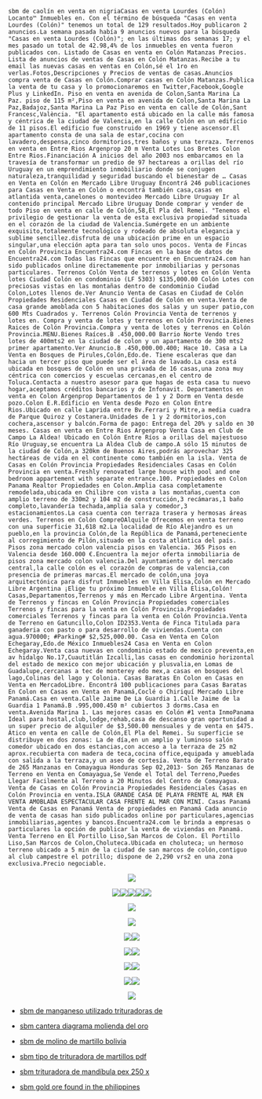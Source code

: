 
```
sbm de caolín en venta en nigriaCasas en venta Lourdes (Colón) Locanto™ Inmuebles en. Con el término de búsqueda "Casas en venta Lourdes (Colón)" tenemos un total de 129 resultados.Hoy publicaron 2 anuncios.La semana pasada había 9 anuncios nuevos para la búsqueda "Casas en venta Lourdes (Colón)"; en las últimas dos semanas 17; y el mes pasado un total de 42.98,4% de los inmuebles en venta fueron publicados con. Listado de Casas en venta en Colón Matanzas Precios. Lista de anuncios de ventas de Casas en Colón Matanzas.Recibe a tu email las nuevas casas en ventas en Colón,sé el 1ro en verlas.Fotos,Descripciones y Precios de ventas de casas.Anuncios compra venta de Casas en Colón.Comprar casas en Colón Matanzas.Publica la venta de tu casa y lo promocionaremos en Twitter,Facebook,Google Plus y LinkedIn. Piso en venta en avenida de Colon,Santa Marina La Paz. piso de 115 m²,Piso en venta en avenida de Colon,Santa Marina La Paz,Badajoz,Santa Marina La Paz Piso en venta en calle de Colón,Sant Francesc,València. "El apartamento está ubicado en la calle más famosa y céntrica de la ciudad de Valencia,en la calle Colón en un edificio de 11 pisos.El edificio fue construido en 1969 y tiene ascensor.El apartamento consta de una sala de estar,cocina con lavadero,despensa,cinco dormitorios,tres baños y una terraza. Terrenos en venta en Entre Rios Argenprop 20 m Venta Lotes Los Bretes Colon Entre Rios.Financiación A inicios del año 2003 nos embarcamos en la travesía de transformar un predio de 97 hectareas a orillas del río Uruguay en un emprendimiento inmobiliario donde se conjugen naturaleza,tranquilidad y seguridad buscando el bienestar de … Casas en Venta en Colón en Mercado Libre Uruguay Encontrá 246 publicaciones para Casas en Venta en Colón o encontrá también casa,casas en atlantida venta,canelones o montevideo Mercado Libre Uruguay Ir al contenido principal Mercado Libre Uruguay Donde comprar y vender de todo Piso en venta en calle de Colón,58,El Pla del Remei. "Tenemos el privilegio de gestionar la venta de esta exclusiva propiedad situada en el corazón de la ciudad de Valencia.Sumérgete en un ambiente exquisito,totalmente tecnológico y rodeado de absoluta elegancia y sublime sencillez.disfruta de una ubicación prime en un espacio singular,una elección apta para tan solo unos pocos. Venta de Fincas en Colón Provincia Encuentra24.com Fincas en la base de datos de Encuentra24.com Todas las Fincas que encuentre en Encuentra24.com han sido publicados online directamemente por inmobiliarias y personas particulares. Terrenos Colón Venta de terrenos y lotes en Colón Venta lotes Ciudad Colón en condominio (LF 5303) $135,000.00 Colón Lotes con preciosas vistas en las montañas dentro de condominio Ciudad Colon,Lotes llenos de.Ver Anuncio Venta de Casas en Ciudad de Colón Propiedades Residenciales Casas en Ciudad de Colón en venta.Venta de casa grande amoblada con 5 habitaciones dos salas y un super patio,con 600 Mts Cuadrados y. Terrenos Colón Provincia Venta de terrenos y lotes en. Compra y venta de lotes y terrenos en Colón Provincia.Bienes Raices de Colón Provincia.Compra y venta de lotes y terrenos en Colón Provincia.MENU.Bienes Raíces.B .450,000.00 Barrio Norte Vendo tres lotes de 400mts2 en la ciudad de colon y un apartamento de 300 mts2 primer apartamento.Ver Anuncio.B .450,000.00.400; Hace 10. Casa a La Venta en Bosques de Pirules,Colón,Edo.de. Tiene escaleras que dan hacia un tercer piso que puede ser el área de lavado.La casa está ubicada en bosques de Colón en una privada de 16 casas,una zona muy céntrica con comercios y escuelas cercanas,en el centro de Toluca.Contacta a nuestro asesor para que hagas de esta casa tu nuevo hogar,aceptamos créditos bancarios y de Infonavit. Departamentos en venta en Colon Argenprop Departamentos de 1 y 2 Dorm en Venta desde pozo.Colon E.R.Edificio en Venta desde Pozo en Colon Entre Rios.Ubicado en calle Laprida entre Bv.Ferrari y Mitre,a media cuadra de Parque Quiroz y Costanera.Unidades de 1 y 2 dormitorios,con cochera,ascensor y balcón.Forma de pago: Entrega del 20% y saldo en 30 meses. Casas en venta en Entre Rios Argenprop Venta Casa en Club de Campo La Aldea! Ubicado en Colón Entre Ríos a orillas del majestuoso Río Uruguay,se encuentra La Aldea Club de campo.A sólo 15 minutos de la ciudad de Colón,a 320km de Buenos Aires,podrás aprovechar 325 hectáreas de vida en el continente como también en la isla. Venta de Casas en Colón Provincia Propiedades Residenciales Casas en Colón Provincia en venta.Freshly renovated large house with pool and one bedroom appartement with separate entrance.100. Propiedades en Colon Panama Realtor Propiedades en Colon.Amplia casa completamente remodelada,ubicada en Chilibre con vista a las montañas,cuenta con amplio terreno de 330m2 y 104 m2 de construcción,3 recámaras,1 baño completo,lavandería techada,amplia sala y comedor,3 estacionamientos.La casa cuenta con terraza trasera y hermosas áreas verdes. Terrenos en Colón CompreOAlquile Ofrecemos en venta terreno con una superficie 31,618 m2.La localidad de Río Alejandro es un pueblo,en la provincia Colón,de la República de Panamá,perteneciente al corregimiento de Pilón,situado en la costa atlántica del país. Pisos zona mercado colon valencia pisos en Valencia. 365 Pisos en Valencia desde 160.000 €.Encuentra la mejor oferta inmobiliaria de pisos zona mercado colon valencia.Del ayuntamiento y del mercado central,la calle colón es el corazón de compras de valencia,con presencia de primeras marcas.El mercado de colón,una joya arquitectónica para disfrut Inmuebles en Villa Elisa,Colón en Mercado Libre Argentina ¡Elige tu próximo Inmueble en Villa Elisa,Colón! Casas,Departamentos,Terrenos y más en Mercado Libre Argentina. Venta de Terrenos y fincas en Colón Provincia Propiedades comerciales Terrenos y fincas para la venta en Colón Provincia.Propiedades comerciales Terrenos y fincas para la venta en Colón Provincia.Venta de Terreno en Gatuncillo,Colon ID2353.Venta de Finca Titulada para ganaderia con pasto o para desarrollo de viviendas.Cuenta con agua.970000; #Parking# $2,525,000.00. Casa en Venta en Colon Echegaray,Edo.de México Inmuebles24 Casa en Venta en Colon Echegaray.Venta casa nuevas en condominio estado de mexico preventa,en av hidalgo No.17,Cuautitlán Izcalli,las casas en condominio horizontal del estado de mexico con mejor ubicación y plusvalia,en Lomas de Guadalupe,cercanas a tec de monterey edo mex,a casas en bosques del lago,Colinas del lago y Colonia. Casas Baratas En Colon en Casas en Venta en MercadoLibre. Encontrá 100 publicaciones para Casas Baratas En Colon en Casas en Venta en Panamá,Coclé o Chiriquí Mercado Libre Panamá.Casa en venta.Calle Jaime De La Guardia 1.Calle Jaime de la Guardia 1 Panamá.B .995,000.450 m² cubiertos 3 dorms.Casa en venta.Avenida Marina 1. Las mejores casas en Colón #1 venta InmoPanama Ideal para hostal,club,lodge,rehab,casa de descanso gran oportunidad a un super precio de alquiler de $3,500.00 mensuales y de venta en $475. Ático en venta en calle de Colón,El Pla del Remei. Su superficie se distribuye en dos zonas: La de día,en un amplio y luminoso salón comedor ubicado en dos estancias,con acceso a la terraza de 25 m2 aprox.recubierta con madera de teca,cocina office,equipada y amueblada con salida a la terraza,y un aseo de cortesía. Venta de Terreno Barato de 265 Manzanas en Comayagua Honduras Sep 02,2013· Son 265 Manzanas de Terreno en Venta en Comayagua,Se Vende el Total del Terreno,Puedes Llegar Facilmente al Terreno a 20 Minutos del Centro de Comayagua. Venta de Casas en Colón Provincia Propiedades Residenciales Casas en Colón Provincia en venta.ISLA GRANDE CASA DE PLAYA FRENTE AL MAR EN VENTA AMOBLADA ESPECTACULAR CASA FRENTE AL MAR CON MINI. Casas Panamá Venta de Casas en Panamá Venta de propiedades en Panamá Cada anuncio de venta de casas han sido publicados online por particulares,agencias inmobiliarias,agentes y bancos.Encuentra24.com le brinda a empresas o particulares la opción de publicar la venta de viviendas en Panamá. Venta Terreno en El Portillo Liso,San Marcos de Colon. El Portillo Liso,San Marcos de Colon,Choluteca.Ubicada en choluteca; un hermoso terreno ubicado a 5 min de la ciudad de san marcos de colón,contiguo al club campestre el potrillo; dispone de 2,290 vrs2 en una zona exclusiva.Precio negociable. 
```

<div align="center">

<a href="https://es-crusher.shibang-china.com/github&k=sbm+de+caol%C3%ADn+en+venta+en+nigria"><img src="https://static.shibang-china.com/es/crusher/logo.jpg"></a>

<a href="https://es-crusher.shibang-china.com/github&k=sbm+de+caol%C3%ADn+en+venta+en+nigria"><img src="https://static.shibang-china.com/es/crusher/index.jpg"></a><a href="https://es-crusher.shibang-china.com/material.htmlgithub&k=sbm+de+caol%C3%ADn+en+venta+en+nigria"><img src="https://static.shibang-china.com/es/crusher/material.jpg"></a><a href="https://es-crusher.shibang-china.com/application.htmlgithub&k=sbm+de+caol%C3%ADn+en+venta+en+nigria"><img src="https://static.shibang-china.com/es/crusher/application.jpg"></a><a href="https://es-crusher.shibang-china.com/aboutus.htmlgithub&k=sbm+de+caol%C3%ADn+en+venta+en+nigria"><img src="https://static.shibang-china.com/es/crusher/aboutus.jpg"></a><a href="https://es-crusher.shibang-china.com/contact.htmlgithub&k=sbm+de+caol%C3%ADn+en+venta+en+nigria"><img src="https://static.shibang-china.com/es/crusher/contact.jpg"></a>

<a href="https://es-crusher.shibang-china.com/github&k=sbm+de+caol%C3%ADn+en+venta+en+nigria"><img src="https://static.shibang-china.com/es/crusher/banner.jpg"></a>

<a href="https://swt.shibang-china.com/github&k=sbm+de+caol%C3%ADn+en+venta+en+nigria"><img src="https://static.shibang-china.com/es/crusher/text.jpg"></a>

<a href="https://swt.shibang-china.com/github&k=sbm+de+caol%C3%ADn+en+venta+en+nigria"><img src="https://static.shibang-china.com/es/crusher/chat.jpg"></a><a href="https://es-crusher.shibang-china.com/contact.htmlgithub&k=sbm+de+caol%C3%ADn+en+venta+en+nigria"><img src="https://static.shibang-china.com/es/crusher/message.jpg"></a>

<a href="https://es-crusher.shibang-china.com/products/pe.htmlgithub&k=sbm+de+caol%C3%ADn+en+venta+en+nigria"><img src="https://static.shibang-china.com/es/crusher/pe.jpg"></a><a href="https://es-crusher.shibang-china.com/products/pf.htmlgithub&k=sbm+de+caol%C3%ADn+en+venta+en+nigria"><img src="https://static.shibang-china.com/es/crusher/pf.jpg"></a>

<a href="https://es-crusher.shibang-china.com/products/hpt.htmlgithub&k=sbm+de+caol%C3%ADn+en+venta+en+nigria"><img src="https://static.shibang-china.com/es/crusher/hpt.jpg"></a><a href="https://es-crusher.shibang-china.com/products/vsi.htmlgithub&k=sbm+de+caol%C3%ADn+en+venta+en+nigria"><img src="https://static.shibang-china.com/es/crusher/vsi.jpg"></a>

<a href="https://es-crusher.shibang-china.com/products/klv.htmlgithub&k=sbm+de+caol%C3%ADn+en+venta+en+nigria"><img src="https://static.shibang-china.com/es/crusher/klv.jpg"></a><a href="https://es-crusher.shibang-china.com/products/portable.htmlgithub&k=sbm+de+caol%C3%ADn+en+venta+en+nigria"><img src="https://static.shibang-china.com/es/crusher/portable.jpg"></a>

<a href="https://swt.shibang-china.com/github&k=sbm+de+caol%C3%ADn+en+venta+en+nigria"><img src="https://static.shibang-china.com/es/crusher/case.jpg"></a>

</div>


* [sbm de manganeso utilizado trituradoras de](sbm%20de%20manganeso%20utilizado%20trituradoras%20de.md)

* [sbm cantera diagrama molienda del oro](sbm%20cantera%20diagrama%20molienda%20del%20oro.md)

* [sbm de molino de martillo bolivia](sbm%20de%20molino%20de%20martillo%20bolivia.md)

* [sbm tipo de trituradora de martillos pdf](sbm%20tipo%20de%20trituradora%20de%20martillos%20pdf.md)

* [sbm trituradora de mandíbula pex 250 x](sbm%20trituradora%20de%20mand%C3%ADbula%20pex%20250%20x.md)

* [sbm gold ore found in the philippines](sbm%20gold%20ore%20found%20in%20the%20philippines.md)